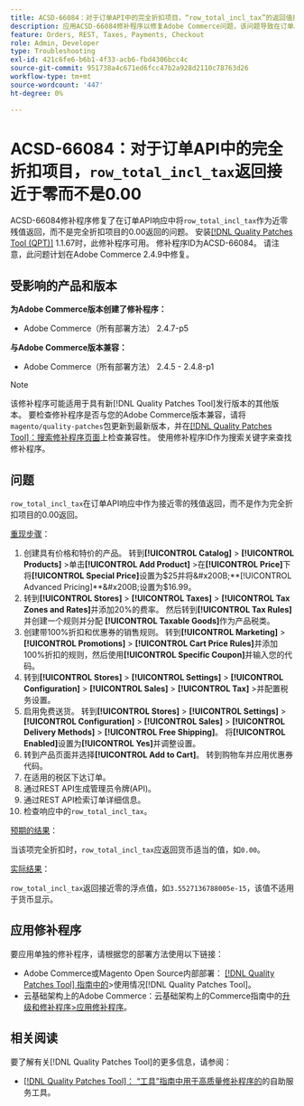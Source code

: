 ```yaml
---
title: ACSD-66084：对于订单API中的完全折扣项目，“row_total_incl_tax”的返回值接近于零，而不是0.00
description: 应用ACSD-66084修补程序以修复Adobe Commerce问题，该问题导致在订单API响应中，“row_total_incl_tax”返回为接近零的残值，而不是0.00（表示完全折扣的项目）。
feature: Orders, REST, Taxes, Payments, Checkout
role: Admin, Developer
type: Troubleshooting
exl-id: 421c6fe6-b6b1-4f33-acb6-fbd4306bcc4c
source-git-commit: 951738a4c671ed6fcc47b2a928d2110c78763d26
workflow-type: tm+mt
source-wordcount: '447'
ht-degree: 0%

---
```


# ACSD-66084：对于订单API中的完全折扣项目，`row_total_incl_tax`返回接近于零而不是0.00

ACSD-66084修补程序修复了在订单API响应中将`row_total_incl_tax`作为近零残值返回，而不是完全折扣项目的0.00返回的问题。 安装[[!DNL Quality Patches Tool (QPT)]](/help/tools/quality-patches-tool/quality-patches-tool-to-self-serve-quality-patches.md) 1.1.67时，此修补程序可用。 修补程序ID为ACSD-66084。 请注意，此问题计划在Adobe Commerce 2.4.9中修复。

## 受影响的产品和版本

**为Adobe Commerce版本创建了修补程序：**

* Adobe Commerce（所有部署方法） 2.4.7-p5

**与Adobe Commerce版本兼容：**

* Adobe Commerce（所有部署方法） 2.4.5 - 2.4.8-p1

>[!NOTE]
>
>该修补程序可能适用于具有新[!DNL Quality Patches Tool]发行版本的其他版本。 要检查修补程序是否与您的Adobe Commerce版本兼容，请将`magento/quality-patches`包更新到最新版本，并在[[!DNL Quality Patches Tool]：搜索修补程序页面](https://experienceleague.adobe.com/tools/commerce-quality-patches/index.html?lang=zh-Hans)上检查兼容性。 使用修补程序ID作为搜索关键字来查找修补程序。

## 问题

`row_total_incl_tax`在订单API响应中作为接近零的残值返回，而不是作为完全折扣项目的0.00返回。

<u>重现步骤</u>：

1. 创建具有价格和特价的产品。 转到&#x200B;**[!UICONTROL Catalog]** > **[!UICONTROL Products]** >单击&#x200B;**[!UICONTROL Add Product]** >在&#x200B;**[!UICONTROL Price]**&#x200B;下将&#x200B;**[!UICONTROL Special Price]**&#x200B;设置为$25并将&#x200B;**[!UICONTROL Advanced Pricing]**&#x200B;设置为$16.99。
1. 转到&#x200B;**[!UICONTROL Stores]** > **[!UICONTROL Taxes]** > **[!UICONTROL Tax Zones and Rates]**&#x200B;并添加20%的费率。 然后转到&#x200B;**[!UICONTROL Tax Rules]**&#x200B;并创建一个规则并分配
   **[!UICONTROL Taxable Goods]**&#x200B;作为产品税类。
1. 创建带100%折扣和优惠券的销售规则。 转到&#x200B;**[!UICONTROL Marketing]** > **[!UICONTROL Promotions]** > **[!UICONTROL Cart Price Rules]**&#x200B;并添加100%折扣的规则，然后使用&#x200B;**[!UICONTROL Specific Coupon]**&#x200B;并输入您的代码。
1. 转到&#x200B;**[!UICONTROL Stores]** > **[!UICONTROL Settings]** > **[!UICONTROL Configuration]** > **[!UICONTROL Sales]** > **[!UICONTROL Tax]** >并配置税务设置。
1. 启用免费送货。 转到&#x200B;**[!UICONTROL Stores]** > **[!UICONTROL Settings]** > **[!UICONTROL Configuration]** > **[!UICONTROL Sales]** > **[!UICONTROL Delivery Methods]** > **[!UICONTROL Free Shipping]**。 将&#x200B;**[!UICONTROL Enabled]**&#x200B;设置为&#x200B;**[!UICONTROL Yes]**&#x200B;并调整设置。
1. 转到产品页面并选择&#x200B;**[!UICONTROL Add to Cart]**。 转到购物车并应用优惠券代码。
1. 在适用的税区下达订单。
1. 通过REST API生成管理员令牌(API)。
1. 通过REST API检索订单详细信息。
1. 检查响应中的`row_total_incl_tax`。

<u>预期的结果</u>：

当该项完全折扣时，`row_total_incl_tax`应返回货币适当的值，如`0.00`。

<u>实际结果</u>：

`row_total_incl_tax`返回接近零的浮点值，如`3.5527136788005e-15`，该值不适用于货币显示。

## 应用修补程序

要应用单独的修补程序，请根据您的部署方法使用以下链接：

* Adobe Commerce或Magento Open Source内部部署： [[!DNL Quality Patches Tool] 指南中的](/help/tools/quality-patches-tool/usage.md)>使用情况[!DNL Quality Patches Tool]。
* 云基础架构上的Adobe Commerce：云基础架构上的Commerce指南中的[升级和修补程序>应用修补程序](https://experienceleague.adobe.com/docs/commerce-cloud-service/user-guide/develop/upgrade/apply-patches.html?lang=zh-Hans)。

## 相关阅读

要了解有关[!DNL Quality Patches Tool]的更多信息，请参阅：

* [[!DNL Quality Patches Tool]： “工具”指南中用于高质量修补程序的](/help/tools/quality-patches-tool/quality-patches-tool-to-self-serve-quality-patches.md)的自助服务工具。
